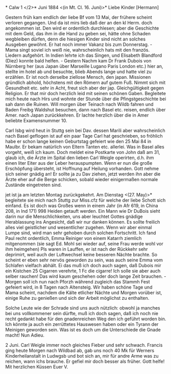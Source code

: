  <Pfst Sonntg>* Calw 1 </2>* Juni 1884
 <(in Mt. Cl. 16. Juni)>*
Liebe Kinder [Hermann]

Gestern früh kam endlich der liebe Bf vom 13 Mai, der frühere scheint verloren gegangen. Und da ist mirs lieb daß der an den kl Herm. doch angekommen ist. Den wird er ordentlich durchlesen; aber die Geschichte mit dem Geld, das ihm in die Hand zu geben sei, hätte ohne Schaden wegbleiben dürfen, denn die hiesigen Kinder sind nicht an solches Ausgeben gewöhnt. Er hat noch immer Vakanz bis zum Donnerstag. - Mama singt soviel ich weiß nie, wahrscheinlich hats mit den französ. Liedern aufgehört. In Indien lehrte ich das Singen, und Elisabeth Blandford (Diez) konnte bald helfen. - Gestern Nachm kam Dr Frank Dubois von Nürnberg her (aus Japan über Marseille Lugano Paris London etc.) hier an, stellte im hotel ab und besuchte, blieb Abends lange und hatte viel zu erzählen. Er ist noch derselbe ziellose Mensch, den japan. Missionen gründlich abhold, höchstens mit den Römern auf gutem Fuß. Nimmt sich mit Gesundheit etc. sehr in Acht, freut sich aber der jap. Gleichgültigkeit gegen Religion. Er that mir doch herzlich leid mit seinen schönen Gaben. Begleitete mich heute nach Hirs und wohnte der Stunde über die Pfingstgeschichte bei sah dann die Ruinen. Will morgen über Teinach nach Wildb fahren und Baden Freibg Waldshut besuchen, dann nach Basel etc. reisen, endlich über Amer. nach Japan zurückkehren. Er lachte herzlich über die in Amer beliebte Examensnummer 10.

Carl Isbg wird heut in Stuttg sein bei Dav. dessen Marili aber wahrscheinlich nach Basel geflogen ist auf ein paar Tage Carl hat geschrieben, so fröhlich habe er schon lange keinen Geburtstag gefeiert wie den 25 Mai 84 in Maulbr. Er bekam natürlich von Eltern Tanten etc. allerlei. Was in Basel alles vorgeht, weiß ich kaum. Doch meldet eine Postkarte von John daß am 31, glaub ich, die Ärzte im Spital den lieben Carl Weigle operirten, d.h. ihm einen liter Eiter aus der Leber herauspumpten. Wenn er nun die große Erschöpfung übersteht, ist Hoffnung auf Heilung vorhanden. Gott nehme sich seiner gnädig an! Er sollte ja zu Dav ziehen, jetzt werden ihn aber die Ärzte eher auf die Berge schicken, sobald wieder einigermaßen normale Zustände eingetreten sind.

jet ist ja am letzten Montag zurückgekehrt. Am Dienstag <(27. May)>* begleitete sie mich nach Stuttg zur Miss.cfz für welche der liebe Schott sich einfand. Es ist doch was Großes wenn in einem Jahr (in Afr 619, in China 208, in Ind 171) 998 Heiden getauft werden. Ein Mann wie Dr DuBois sieht darin nur die Menschlichkeiten, uns aber leuchtet Gottes gnädige Herablassung ins Angesicht, daß wir nur danken können. Es sollte freilich alles viel geistlicher und wesentlicher zugehen. Wenn wir aber einmal Lumpe sind, wird man sehr gehoben durch solchen Fortschritt. Ich fand Paul recht ordentlich, Emma Reiniger von einem Katarrh ziemlich mitgenommen (sie sagt Ed. Mohl sei wieder auf, seine Frau werde wohl vor ihm heimgehen) Pls waren in Lauffen, er ist nach der Rückkehr sehr deprimirt, weil auch der Luftwechsel keine besseren Nächte brachte. So scheint er eben sehr nervös geworden zu sein, was auch seine Emma vom Schlafen vielfach abhält. Ei das muß ich doch auch sagen, daß Dubois mir ein Kistchen 25 Cigarren verehrte, 1 Fc die cigarre! Ich solle sie aber auch selber rauchen! Das wird kaum geschehen oder doch lange Zeit brauchen. - Morgen soll ich nun nach Pforzh während zugleich das Stammh Fest gefeiert wird, in 8 Tagen nach Altensteig. Wir haben schöne Tage und Mama scheint, nachdem die Kälte etlicher Nächte und Morgen vorüber ist, einige Ruhe zu genießen und sich der Arbeit möglichst zu enthalten.

Solche Leute wie der Schrade sind uns auch nützlich: obwohl ja manches bei uns vollkommener sein dürfte, muß ich doch sagen, daß ich noch nie recht gedankt habe für den gnadenreichen Weg den ich geführt worden bin. Ich könnte ja auch ein zerrüttetes Hauswesen haben oder ein Tyrann der Meinigen geworden sein. Was ist es doch um die Unterschiede die Gnade macht! Nun Adieu.

2 Juni. Carl Weigle immer noch gleiches Fieber und sehr schwach. Francis ging heute Morgen nach Wildbad ab, gab uns noch 40 Mk für Werners Kinderheilanstalt in Ludwgsb und bot sich an, mir für andre Arme was zu reichen, wann ichs brauche. Er gefiel mir doch besser als früher. Gott helfe! 
 Mit herzlichen Küssen
 Euer V.
